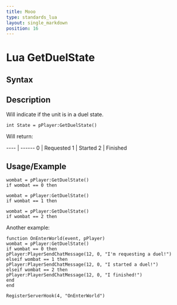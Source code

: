 ```yaml
---
title: Mooo
type: standards_lua
layout: single_markdown
position: 16
---
```


# Lua GetDuelState

## Syntax

## Description

Will indicate if the unit is in a duel state.

```
int State = pPlayer:GetDuelState()
```

Will return:

---- | ------
 0   | Requested
 1   | Started
 2   | Finished

## Usage/Example

```
wombat = pPlayer:GetDuelState()
if wombat == 0 then
```

```
wombat = pPlayer:GetDuelState()
if wombat == 1 then
```

```
wombat = pPlayer:GetDuelState()
if wombat == 2 then
```

Another example:

```
function OnEnterWorld(event, pPlayer)
wombat = pPlayer:GetDuelState()
if wombat == 0 then
pPlayer:PlayerSendChatMessage(12, 0, "I'm requesting a duel!")
elseif wombat == 1 then
pPlayer:PlayerSendChatMessage(12, 0, "I started a duel!")
elseif wombat == 2 then
pPlayer:PlayerSendChatMessage(12, 0, "I finished!")
end
end
 
RegisterServerHook(4, "OnEnterWorld")
```